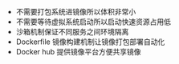 - 不需要打包系统进镜像所以体积非常小
- 不需要等待虚拟系统启动所以启动快速资源占用低
- 沙箱机制保证不同服务之间环境隔离
- Dockerfile 镜像构建机制让镜像打包部署自动化
- Docker hub 提供镜像平台方便共享镜像